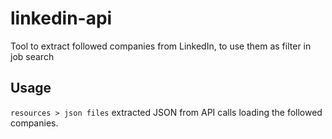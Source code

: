 # linkedin-api
Tool to extract followed companies from LinkedIn, to use them as filter in job search

## Usage

`resources > json files` extracted JSON from API calls loading the followed companies.